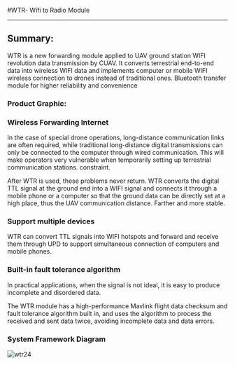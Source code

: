 #WTR- Wifi to Radio Module

---

## Summary:

WTR is a new forwarding module applied to UAV ground station WIFI revolution data transmission by CUAV. It converts terrestrial end-to-end data into wireless WIFI data and implements computer or mobile WIFI wireless connection to drones instead of traditional ones. Bluetooth transfer module for higher reliability and convenience

### Product Graphic:





### Wireless Forwarding Internet

In the case of special drone operations, long-distance communication links are often required, while traditional long-distance digital transmissions can only be connected to the computer through wired communication. This will make operators very vulnerable when temporarily setting up terrestrial communication stations. constraint.

After WTR is used, these problems never return. WTR converts the digital TTL signal at the ground end into a WIFI signal and connects it through a mobile phone or a computer so that the ground data can be directly set at a high place, thus the UAV communication distance. Farther and more stable.

### Support multiple devices

WTR can convert TTL signals into WIFI hotspots and forward and receive them through UPD to support simultaneous connection of computers and mobile phones.

### Built-in fault tolerance algorithm

In practical applications, when the signal is not ideal, it is easy to produce incomplete and disordered data.

The WTR module has a high-performance Mavlink flight data checksum and fault tolerance algorithm built in, and uses the algorithm to process the received and sent data twice, avoiding incomplete data and data errors.

### System Framework Diagram

![wtr24](../../assets/wtr24.jpg)